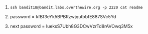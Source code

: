 
1. ```ssh bandit18@bandit.labs.overthewire.org -p 2220 cat readme```

2. password = kfBf3eYk5BPBRzwjqutbbfE887SVc5Yd

3. next password = IueksS7Ubh8G3DCwVzrTd8rAVOwq3M5x
